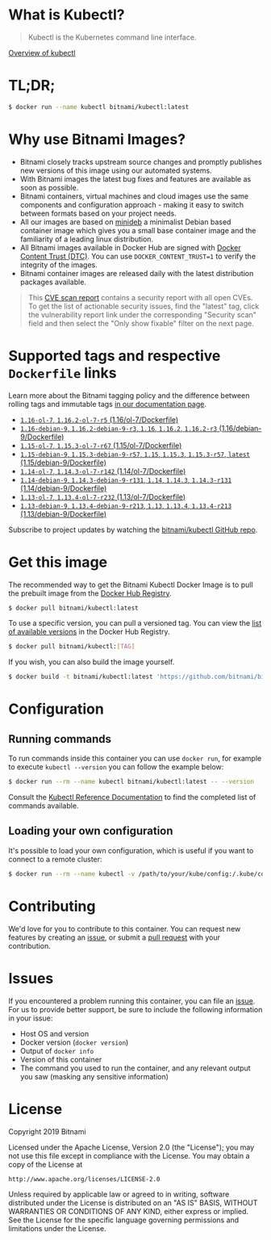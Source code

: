 
# What is Kubectl?

> Kubectl is the Kubernetes command line interface.

[Overview of kubectl](https://kubernetes.io/docs/reference/kubectl/overview/)

# TL;DR;

```bash
$ docker run --name kubectl bitnami/kubectl:latest
```

# Why use Bitnami Images?

* Bitnami closely tracks upstream source changes and promptly publishes new versions of this image using our automated systems.
* With Bitnami images the latest bug fixes and features are available as soon as possible.
* Bitnami containers, virtual machines and cloud images use the same components and configuration approach - making it easy to switch between formats based on your project needs.
* All our images are based on [minideb](https://github.com/bitnami/minideb) a minimalist Debian based container image which gives you a small base container image and the familiarity of a leading linux distribution.
* All Bitnami images available in Docker Hub are signed with [Docker Content Trust (DTC)](https://docs.docker.com/engine/security/trust/content_trust/). You can use `DOCKER_CONTENT_TRUST=1` to verify the integrity of the images.
* Bitnami container images are released daily with the latest distribution packages available.


> This [CVE scan report](https://quay.io/repository/bitnami/kubectl?tab=tags) contains a security report with all open CVEs. To get the list of actionable security issues, find the "latest" tag, click the vulnerability report link under the corresponding "Security scan" field and then select the "Only show fixable" filter on the next page.

# Supported tags and respective `Dockerfile` links

Learn more about the Bitnami tagging policy and the difference between rolling tags and immutable tags [in our documentation page](https://docs.bitnami.com/containers/how-to/understand-rolling-tags-containers/).


* [`1.16-ol-7`, `1.16.2-ol-7-r5` (1.16/ol-7/Dockerfile)](https://github.com/bitnami/bitnami-docker-kubectl/blob/1.16.2-ol-7-r5/1.16/ol-7/Dockerfile)
* [`1.16-debian-9`, `1.16.2-debian-9-r3`, `1.16`, `1.16.2`, `1.16.2-r3` (1.16/debian-9/Dockerfile)](https://github.com/bitnami/bitnami-docker-kubectl/blob/1.16.2-debian-9-r3/1.16/debian-9/Dockerfile)
* [`1.15-ol-7`, `1.15.3-ol-7-r67` (1.15/ol-7/Dockerfile)](https://github.com/bitnami/bitnami-docker-kubectl/blob/1.15.3-ol-7-r67/1.15/ol-7/Dockerfile)
* [`1.15-debian-9`, `1.15.3-debian-9-r57`, `1.15`, `1.15.3`, `1.15.3-r57`, `latest` (1.15/debian-9/Dockerfile)](https://github.com/bitnami/bitnami-docker-kubectl/blob/1.15.3-debian-9-r57/1.15/debian-9/Dockerfile)
* [`1.14-ol-7`, `1.14.3-ol-7-r142` (1.14/ol-7/Dockerfile)](https://github.com/bitnami/bitnami-docker-kubectl/blob/1.14.3-ol-7-r142/1.14/ol-7/Dockerfile)
* [`1.14-debian-9`, `1.14.3-debian-9-r131`, `1.14`, `1.14.3`, `1.14.3-r131` (1.14/debian-9/Dockerfile)](https://github.com/bitnami/bitnami-docker-kubectl/blob/1.14.3-debian-9-r131/1.14/debian-9/Dockerfile)
* [`1.13-ol-7`, `1.13.4-ol-7-r232` (1.13/ol-7/Dockerfile)](https://github.com/bitnami/bitnami-docker-kubectl/blob/1.13.4-ol-7-r232/1.13/ol-7/Dockerfile)
* [`1.13-debian-9`, `1.13.4-debian-9-r213`, `1.13`, `1.13.4`, `1.13.4-r213` (1.13/debian-9/Dockerfile)](https://github.com/bitnami/bitnami-docker-kubectl/blob/1.13.4-debian-9-r213/1.13/debian-9/Dockerfile)

Subscribe to project updates by watching the [bitnami/kubectl GitHub repo](https://github.com/bitnami/bitnami-docker-kubectl).

# Get this image

The recommended way to get the Bitnami Kubectl Docker Image is to pull the prebuilt image from the [Docker Hub Registry](https://hub.docker.com/r/bitnami/kubectl).

```bash
$ docker pull bitnami/kubectl:latest
```

To use a specific version, you can pull a versioned tag. You can view the [list of available versions](https://hub.docker.com/r/bitnami/kubectl/tags/) in the Docker Hub Registry.

```bash
$ docker pull bitnami/kubectl:[TAG]
```

If you wish, you can also build the image yourself.

```bash
$ docker build -t bitnami/kubectl:latest 'https://github.com/bitnami/bitnami-docker-kubectl.git#master:1.15/debian-9'
```

# Configuration

## Running commands

To run commands inside this container you can use `docker run`, for example to execute `kubectl --version` you can follow the example below:

```bash
$ docker run --rm --name kubectl bitnami/kubectl:latest -- --version
```

Consult the [Kubectl Reference Documentation](https://kubernetes.io/docs/reference/generated/kubectl/kubectl-commands) to find the completed list of commands available.

## Loading your own configuration

It's possible to load your own configuration, which is useful if you want to connect to a remote cluster:

```bash
$ docker run --rm --name kubectl -v /path/to/your/kube/config:/.kube/config bitnami/kubectl:latest
```

# Contributing

We'd love for you to contribute to this container. You can request new features by creating an [issue](https://github.com/bitnami/bitnami-docker-kubectl/issues), or submit a [pull request](https://github.com/bitnami/bitnami-docker-kubectl/pulls) with your contribution.

# Issues

If you encountered a problem running this container, you can file an [issue](https://github.com/bitnami/bitnami-docker-kubectl/issues). For us to provide better support, be sure to include the following information in your issue:

- Host OS and version
- Docker version (`docker version`)
- Output of `docker info`
- Version of this container
- The command you used to run the container, and any relevant output you saw (masking any sensitive information)

# License

Copyright 2019 Bitnami

Licensed under the Apache License, Version 2.0 (the "License");
you may not use this file except in compliance with the License.
You may obtain a copy of the License at

    http://www.apache.org/licenses/LICENSE-2.0

Unless required by applicable law or agreed to in writing, software
distributed under the License is distributed on an "AS IS" BASIS,
WITHOUT WARRANTIES OR CONDITIONS OF ANY KIND, either express or implied.
See the License for the specific language governing permissions and
limitations under the License.
